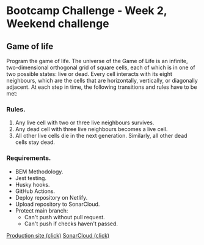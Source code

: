 # Bootcamp Challenge - Week 2, Weekend challenge

## Game of life

Program the game of life. The universe of the Game of Life is an infinite, two-dimensional orthogonal grid of square cells, each of which is in one of two possible states: live or dead. Every cell interacts with its eight neighbours, which are the cells that are horizontally, vertically, or diagonally adjacent. At each step in time, the following transitions and rules have to be met:

### Rules.

1. Any live cell with two or three live neighbours survives.
2. Any dead cell with three live neighbours becomes a live cell.
3. All other live cells die in the next generation. Similarly, all other dead cells stay dead.

### Requirements.

- BEM Methodology.
- Jest testing.
- Husky hooks.
- GitHub Actions.
- Deploy repository on Netlify.
- Upload repository to SonarCloud.
- Protect main branch:
  - Can't push without pull request.
  - Can't push if checks haven't passed.

[Production site (click)](https://202301-w2chwe-joaquin-godoy.netlify.app/)
[SonarCloud (click)](https://sonarcloud.io/project/configuration?id=JoaccoG_202301-w2chwe-joaquin-godoy)
